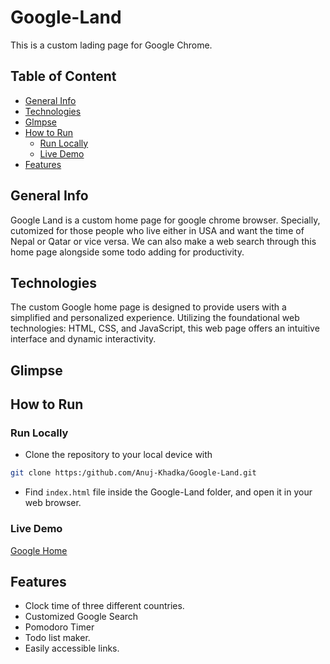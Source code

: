 # Google-Land
This is a custom lading page for Google Chrome.

## Table of Content 
- [General Info](#general-info)
- [Technologies](#technologies)
- [Glmpse](#glimpse)
- [How to Run](#how-to-run)
    - [Run Locally](#run-locally)
    - [Live Demo]()
- [Features](#features)

## General Info
Google Land is a custom home page for google chrome browser. Specially, cutomized for those people who live either in USA and want the time of Nepal or Qatar or vice versa. We can also make a web search through this home page alongside some todo adding for productivity.

## Technologies
The custom Google home page is designed to provide users with a simplified and personalized experience. Utilizing the foundational web technologies: HTML, CSS, and JavaScript, this web page offers an intuitive interface and dynamic interactivity.

## Glimpse

## How to Run
### Run Locally
- Clone the repository to your local device with
```bash
git clone https:/github.com/Anuj-Khadka/Google-Land.git
```
- Find `index.html` file inside the Google-Land folder, and open it in your web browser.

### Live Demo
<a href="https://www.googhome.netlify.app">Google Home</a>

## Features
- Clock time of three different countries.
- Customized Google Search
- Pomodoro Timer
- Todo list maker.
- Easily accessible links.

